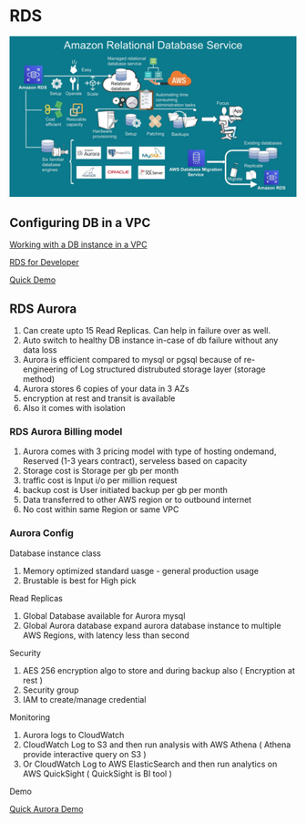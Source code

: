 # RDS

![RDS](images/rds.JPG)


## Configuring DB in a VPC

[Working with a DB instance in a VPC](https://docs.aws.amazon.com/AmazonRDS/latest/UserGuide/USER_VPC.WorkingWithRDSInstanceinaVPC.html)

[RDS for Developer](https://aws.amazon.com/rds/resources/)

[Quick Demo](https://explore.skillbuilder.aws/files/a/w/aws_prod1_docebosaas_com/1663495200/2HKpYD8YqBZB2VPPwyILrQ/tincan/e92d27afbf892bd9807456c5d88e791f486908d4/assets/w3gfFxG5PJwmj9JB_transcoded-M0j_riHCi1_zuvc0-rds-demo.mp4)


## RDS Aurora

1. Can create upto 15 Read Replicas. Can help in failure over as well.
2. Auto switch to healthy DB instance in-case of db failure without any data loss
3. Aurora is efficient compared to mysql or pgsql because of re-engineering of Log structured distrubuted storage layer (storage method)
4. Aurora stores 6 copies of your data in 3 AZs
5. encryption at rest and transit is available
6. Also it comes with isolation

### RDS Aurora Billing model

1. Aurora comes with 3 pricing model with type of hosting ondemand, Reserved (1-3 years contract), serveless based on capacity
2. Storage cost is Storage per gb per month
3. traffic cost is Input i/o per million request
4. backup cost is User initiated backup per gb per month
5. Data transferred to other AWS region or to outbound internet
6. No cost within same Region or same VPC

### Aurora Config

Database instance class

1. Memory optimized standard uasge - general production usage
2. Brustable is best for High pick

Read Replicas

1. Global Database available for Aurora mysql
2. Global Aurora database expand aurora database instance to multiple AWS Regions, with latency less than second


Security

1. AES 256 encryption algo to store and during backup also ( Encryption at rest )
2. Security group
3. IAM to create/manage credential

Monitoring

1. Aurora logs to CloudWatch
2. CloudWatch Log to S3 and then run analysis with AWS Athena  ( Athena provide interactive query on S3 )
3. Or CloudWatch Log to AWS ElasticSearch and then run analytics on AWS QuickSight ( QuickSight is BI tool )


Demo

[Quick Aurora Demo](https://explore.skillbuilder.aws/files/a/w/aws_prod1_docebosaas_com/1663495200/2HKpYD8YqBZB2VPPwyILrQ/tincan/e92d27afbf892bd9807456c5d88e791f486908d4/assets/_yDm0RFgAof0_0zi_transcoded-OTLI6tcZvs6YlhUo-amazon-aurora-demo.mp4)
